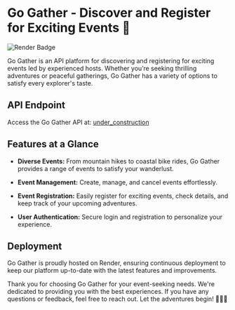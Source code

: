 # Go Gather - Discover and Register for Exciting Events 🎉

![Render Badge](https://img.shields.io/badge/deployed%20on-render-brightgreen)

Go Gather is an API platform for discovering and registering for exciting events led by experienced hosts. Whether you’re seeking thrilling adventures or peaceful gatherings, Go Gather has a variety of options to satisfy every explorer's taste.

## API Endpoint

Access the Go Gather API at: [under_construction]()

## Features at a Glance

- **Diverse Events:** From mountain hikes to coastal bike rides, Go Gather provides a range of events to satisfy your wanderlust.
  
- **Event Management:** Create, manage, and cancel events effortlessly.

- **Event Registration:** Easily register for exciting events, check details, and keep track of your upcoming adventures.

- **User Authentication:** Secure login and registration to personalize your experience.

## Deployment

Go Gather is proudly hosted on Render, ensuring continuous deployment to keep our platform up-to-date with the latest features and improvements.

Thank you for choosing Go Gather for your event-seeking needs. We're dedicated to providing you with the best experiences. If you have any questions or feedback, feel free to reach out. Let the adventures begin! 🎊🌟🎈
